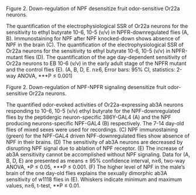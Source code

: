 Figure 2. Down-regulation of NPF desensitize fruit odor-sensitive Or22a neurons.

The quantification of the electrophysiological SSR of Or22a neurons for the sensitivity to ethyl butyrate 10-6, 10-5 (v/v) in NPFR-downregulated flies (A, B). Immunostaining for NPF after NPF knocked-down shows absence of NPF in the brain (C). The quantification of the electrophysiological SSR of Or22a neurons for the sensitivity to ethyl butyrate 10-6, 10-5 (v/v) in NPFR-mutant flies (D). The quantification of the age day-dependent sensitivity of Or22a neurons to EB 10-6 (v/v) in the early adult stage of the NPFR mutant and the control flies (E). (A, B, D, E. n≥6, Error bars: 95% CI, statistics: 2-way ANOVA, ***P ≤ 0.001)  


Figure 2. Down-regulation of NPF-NPFR signaling desensitize fruit odor-sensitive Or22a neurons.

The quantified odor-evoked activities of Or22a-expressing ab3A neurons responding to 10-6, 10-5 (v/v) ethyl butyrate for the NPF-downregulated flies by the peptidergic neuron-specific 386Y-GAL4 (A) and the NPF producing neurons-specific NPF-GAL4 (B) respectively. The 7-14 day-old flies of mixed sexes were used for recordings. (C) NPF immunostaining (green) for the NPF-GAL4 driven NPF-downregulated flies show absence of NPF in their brains. (D) The sensitivity of ab3A neurons are decreased by disrupting NPF signal due to ablation of NPF receptor. (E) The increase of ab3A sensitivity cannot be accomplished without NPF signaling. Data for (A, B, D, E) are presented as means ± 95% confidence interval, n≥6, two-way ANOVA, *P ≤ 0.05, ***P ≤ 0.001. (F) The higher level of NPF in the male’s brain of the one day-old flies explains the sexually dimorphic ab3A sensitivity of w1118 flies in (E). Whiskers indicate minimum and maximum values, n≥6, t-test, **P ≤ 0.01.
